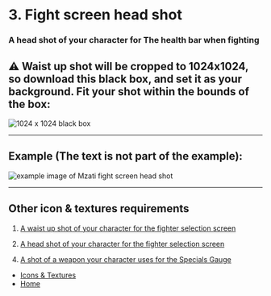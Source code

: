 # 3. Fight screen head shot

### A head shot of your character for The health bar when fighting

## ⚠️ Waist up shot will be cropped to 1024x1024, so download this black box, and set it as your background. Fit your shot within the bounds of the box:

![1024 x 1024 black box](https://sncommunity.github.io/req/assets/images/1024x1024.jpg)

---

## Example (The text is not part of the example):

![example image of Mzati fight screen head shot](https://sncommunity.github.io/req/assets/images/head-fight.png)

---

## Other icon & textures requirements

<ol start = "1">
<li><a href="./waist-up-shot">A waist up shot of your character for the fighter selection screen</a></li>
</ol>
<ol start="2">
<li><a href="./head-shot-selection-screen">A head shot of your character for the fighter selection screen</a></li>
</ol>
<ol start = "4">
 <li><a href="./specials-gauge-weapon">A shot of a weapon your character uses for the Specials Gauge</a></li>
</ol>

- [Icons & Textures](./icons-and-textures)
- [Home](../)
